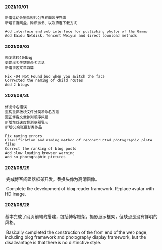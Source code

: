 #### 2021/10/01
	
	新增运动会摄影照片公布界面及子界面
	新增百度网盘、腾讯微云、以及直连下载方式
	
	Add interface and sub interface for publishing photos of the Games 
	Add Baidu Netdisk, Tencent Weiyun and direct download methods
	
#### 2021/09/03
	
	修复跳转404bug
	更正域名子链接命名方式
	新增博客文章两篇
	
	Fix 404 Not Found bug when you switch the face
	Corrected the naming of child routes
	Add 2 blogs

#### 2021/08/30

	修复命名错误
	重构摄影板块文件分类和命名方法
	更正博客文章排列顺序问题
	新增加载速度慢浏览器警示
	新增60余张摄影类作品
	
	Fix naming errors
	Classification and naming method of reconstructed photographic plate files
	Correct the ranking of blog posts
	Add slow loading browser warning
	Add 50 photographic pictures
	
#### 2021/08/29

​	完成博客阅读器框架开发。替换头像为高清图像。

​	Complete the development of blog reader framework. Replace avatar with HD image.

#### 2021/08/28
 
​	基本完成了网页前端的搭建，包括博客框架，摄影展示框架，但缺点是没有鲜明的风格。

​	Basically completed the construction of the front end of the web page, including blog 
	framework and photography display framework, but the disadvantage is that there is no 
	distinctive style.

